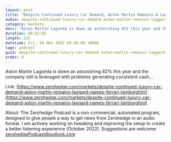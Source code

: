 ```yaml
---
layout: post
title: "Despite Continued Luxury Car Demand, Aston Martin Remains A Laggard To Names Like Ferrari, Lamborghini"
audio: despite-continued-luxury-car-demand-aston-martin-remains-laggard-names-ferrari-lamborghini-0
category: markets
desc: "Aston Martin Lagonda is down an astonishing 82% this year and the company still is leveraged with problems generating consistent cash..."
duration: 00:02:05
length: 125
datetime: Fri, 04 Nov 2022 09:45:00 +0000
tags: podcast
guid: despite-continued-luxury-car-demand-aston-martin-remains-laggard-names-ferrari-lamborghini-0
order: 0
---
```

Aston Martin Lagonda is down an astonishing 82% this year and the company still is leveraged with problems generating consistent cash...

Link: [https://www.zerohedge.com/markets/despite-continued-luxury-car-demand-aston-martin-remains-laggard-names-ferrari-lamborghini](https://www.zerohedge.com/markets/despite-continued-luxury-car-demand-aston-martin-remains-laggard-names-ferrari-lamborghini)

About: The Zerohedge Podcast is a non-commercial, automated program, designed to give people a way to get news from Zerohedge in an audio format.  I am actively working on tweaking and improving the setup to create a better listening experience (October 2022).  Suggestions are welcome: [zerohedgePodcast@outlook.com](mailto:zerohedgePodcast@outlook.com)